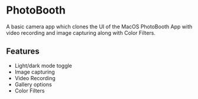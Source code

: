 
# PhotoBooth


A basic camera app which clones the UI of the MacOS PhotoBooth App with video recording and image capturing along with Color Filters.
## Features

- Light/dark mode toggle
- Image capturing
- Video Recording
- Gallery options
- Color Filters

